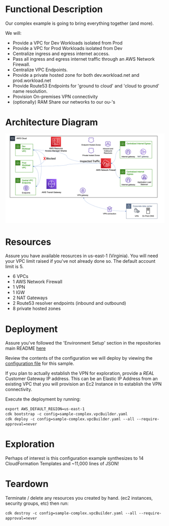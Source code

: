 # Functional Description

Our complex example is going to bring everything together (and more).

We will:
- Provide a VPC for Dev Workloads isolated from Prod
- Provide a VPC for Prod Workloads isolated from Dev
- Centralize ingress and egress internet access.
- Pass all ingress and egress internet traffic through an AWS Network Firewall.
- Centralize VPC Endpoints.
- Provide a private hosted zone for both dev.workload.net and prod.workload.net
- Provide Route53 Endpoints for 'ground to cloud' and 'cloud to ground' name resolution.
- Provision On-premises VPN connectivity
- (optionally) RAM Share our networks to our ou-'s

# Architecture Diagram

![](../images/sample-complex.png)

# Resources

Assure you have available reosurces in us-east-1 (Virginia).  You will need your VPC limit raised if you've not already done so.  The default account limit is 5.

- 6 VPCs
- 1 AWS Network Firewall
- 1 VPN
- 1 IGW
- 2 NAT Gateways
- 2 Route53 resolver endpoints (inbound and outbound)
- 8 private hosted zones

# Deployment

Assure you've followed the 'Environment Setup' section in the repositories main README [here](../README.md)

Review the contents of the configuration we will deploy by viewing the [configuration file](sample-complex.vpcBuilder.yaml) for this sample.

If you plan to actually establish the VPN for exploration, provide a *REAL* Customer Gateway IP address.  This can be an Elastic IP Address from an existing VPC that you will provision an Ec2 Instance in to establish the VPN connectivity.

Execute the deployment by running:

```text
export AWS_DEFAULT_REGION=us-east-1
cdk bootstrap -c config=sample-complex.vpcBuilder.yaml
cdk deploy -c config=sample-complex.vpcBuilder.yaml --all --require-approval=never
```

# Exploration

Perhaps of interest is this configuration example synthesizes to 14 CloudFormation Templates and ~11,000 lines of JSON!

# Teardown

Terminate / delete any resources you created by hand.  (ec2 instances, security groups, etc) then run:

```
cdk destroy -c config=sample-complex.vpcBuilder.yaml --all --require-approval=never
```
